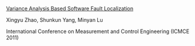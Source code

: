 

[Variance Analysis Based Software Fault Localization](https://ebooks.asmedigitalcollection.asme.org/book.aspx?bookid=483)

Xingyu Zhao, Shunkun Yang, Minyan Lu

International Conference on Measurement and Control Engineering (ICMCE 2011)

